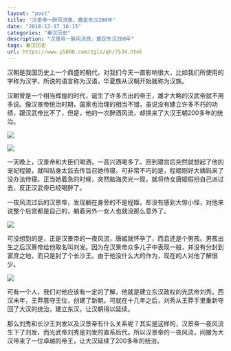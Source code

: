 ```yaml
---
layout: "post"
title: "汉景帝一醉风流夜，奠定东汉200年"
date: "2018-12-17 16:15"
categories: "秦汉历史"
description: "汉景帝一醉风流夜，奠定东汉200年"
tags: 秦汉历史
url: https://www.y5000.com/zgls/qh/7534.html
---
```






汉朝是我国历史上一个鼎盛的朝代，对我们今天一直影响很大，比如我们所使用的字称为汉字，所说的语言称为汉语，华夏族从汉朝开始就称为汉族。

汉朝曾是一个相当辉煌的时代，诞生了许多杰出的帝王，雄才大略的汉武帝就不用多说。像汉景帝统治时期，国家也治理的相当不错，虽说没有建立许多不朽的功绩，跟汉武帝比不了，但是，他的一次醉酒风流，却换来了大汉王朝200多年的统治。

![](https://img.y5000.com/uploads/allimg/161216/8-161216161505A8.jpg)

![](https://img.y5000.com/uploads/allimg/161216/8-161216161520237.jpg)

一天晚上，汉景帝和大臣们喝酒，一高兴酒喝多了。回到寝宫后突然就想起了他的宠妃程姬，就叫贴身太监去传旨召她侍寝。可非常不巧的是，程姬刚好大姨妈来了没办法侍寝。正当她着急的时候，突然脑海灵光一现，就将侍女唐姬假扮自己派过去，反正汉武帝已经喝醉了。

一夜风流过后的汉景帝，发现躺在身旁的不是程姬，却没有感到大惊小怪，对他来说整个后宫都是自己的，躺着另外一女人也就没那么意外了。

![](https://img.y5000.com/uploads/allimg/161216/8-161216161530C0.jpg)

可没想到的是，正是汉景帝的一夜风流，唐姬就怀孕了，而且还是个男孩。男孩出生之后汉景帝给他取名叫刘发。因为在汉景帝众多儿子中表现一般，并没有分封到富庶之地，而只是封了个长沙王。由于他没什么大的作为，现在的人对他了解很少。

![](https://img.y5000.com/uploads/allimg/161216/8-161216161542S7.jpg)

可有一个人，我们对他应该有一定的了解，他就是建立东汉政权的光武帝刘秀。西汉末年，王莽篡夺王位，创建了新朝。可就在十几年之后，刘秀从王莽手里重新夺回了大汉的统治，建立东汉，让汉朝得以延续。

那么刘秀和长沙王刘发以及汉景帝有什么关系呢？其实是这样的，汉景帝一夜风流生下了刘发，而光武帝刘秀是刘发的直系后代。所以汉景帝的一夜风流，间接为大汉带来了一位卓越的帝王，让大汉延续了200多年的统治。
